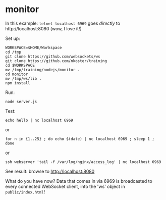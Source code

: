 # monitor

In this example: `telnet localhost 6969` goes _directly_ to http://localhost:8080 (wow, I love it!)

Set up:

    WORKSPACE=$HOME/Workspace
    cd /tmp
    git clone https://github.com/websockets/ws
    git clone https://github.com/nkoster/training
    cd $WORKSPACE
    mv /tmp/training/nodejs/monitor .
    cd monitor
    mv /tmp/ws/lib .
    npm install

Run:

    node server.js

Test:

    echo hello | nc localhost 6969

or

    for n in {1..25} ; do echo $(date) | nc localhost 6969 ; sleep 1 ; done

or

    ssh webserver 'tail -f /var/log/nginx/access_log' | nc localhost 6969

See result: browse to [http://localhost:8080](http://localhost:8080)

What do you have now? Data that comes in via 6969 is broadcasted to every connected WebSocket client, into the 'ws' object in  `public/index.html`!
